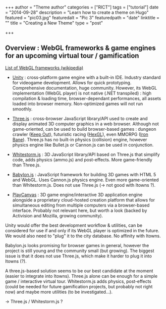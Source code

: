 +++
author = "Theme author"
categories = ["RICT"]
tags = ["tutorial"]
date = "2014-09-28"
description = "Learn how to create a theme on Hugo"
featured = "pic03.jpg"
featuredalt = "Pic 3"
featuredpath = "date"
linktitle = ""
title = "Creating a New Theme"
type = "post"

+++

## Overview : WebGL frameworks & game engines for an upcoming virtual tour / gamification

[List of WebGL frameworks (wikipedia)](https://en.wikipedia.org/wiki/List_of_WebGL_frameworks)

* [Unity](https://docs.unity3d.com/Manual/webgl-gettingstarted.html) : cross-platform game engine with a built-in IDE. Industry standard for videogame development. Allows for quick prototyping. Comprehensive documentation, huge community. However, its WebGL implementation (WebGL player) is not native (.NET transpiled) : high compilation & loading time, browser-dependant performances, all assets loaded into browser memory. Non-optimized games will not run smoothly.

* [Three.js](https://threejs.org/) : cross-browser JavaScript library/API used to create and display animated 3D computer graphics in a web browser. Although not game-oriented, can be used to build browser-based games : dungeon crawler ([Keep Out](http://www.playkeepout.com/)), futuristic racing ([HexGL](http://hexgl.bkcore.com/)), even MMORPG ([Iron Bane](http://ironbane.com/)). Three.js has no built-in physics (collision) engine, however physics engine like Bullet.js or Cannon.js can be used in conjunction.

* [Whitestorm.js](https://whsjs.io/#/) : 3D JavaScript library/API based on Three.js that simplify code, adds physics (ammo.js) and post-effects. More game-friendly than Three.js.

* [Babylon.js](https://www.babylonjs.com/) : JavaScript framework for building 3D games with HTML 5 and WebGL. Uses Cannon.js physics engine. Even more game-oriented than Whitestorm.js. Does not use Three.js (-> not good with Itowns ?).

* [PlayCanvas](https://playcanvas.com/) : 3D game engine/interactive 3D application engine alongside a proprietary cloud-hosted creation platform that allows for simultaneous editing from multiple computers via a browser-based interface. Probably not relevant here, but worth a look (backed by Activision and Mozilla, growing community).

Unity would offer the best development workflow & utilities, can be considered for use if and only if its WebGL player is optimized in the future. We would also need to "plug" it to the city database. No affinity with Itowns.

Babylon.js looks promising for browser games in general, however the project is still young and the community small (but growing). The biggest issue is that it does not use Three.js, which make it harder to plug it into Itowns (?).

A three.js-based solution seems to be our best candidate at the moment (easier to integrate into Itowns). Three.js alone can be enough for a simple game / interactive virtual tour. Whitestorm.js adds physics, post-effects (could be needed for future gamification projects, but probably not right now) and maybe more utilities (to be investigated...).

-> Three.js / Whitestorm.js ?
